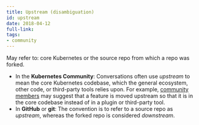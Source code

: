 ```yaml
---
title: Upstream (disambiguation)
id: upstream
date: 2018-04-12
full-link: 
tags:
- community 
---
```

 May refer to: core Kubernetes or the source repo from which a repo was forked.

<!--more--> 

* In the **Kubernetes Community**: Conversations often use *upstream* to mean the core Kubernetes codebase, which the general ecosystem, other code, or third-party tools relies upon. For example, [community members](#term-member) may suggest that a feature is moved upstream so that it is in the core codebase instead of in a plugin or third-party tool.
* In **GitHub** or **git**: The convention is to refer to a source repo as *upstream*, whereas the forked repo is considered *downstream*.

